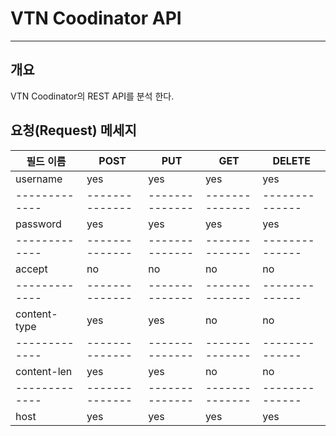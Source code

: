 VTN Coodinator API
===================
___
개요
----
VTN Coodinator의 REST API를 분석 한다.

요청(Request) 메세지
--------------------

| 필드 이름   |    POST      |    PUT       |    GET       |    DELETE    |
|-------------|--------------|--------------|--------------|--------------|
| username    |     yes      |    yes       |     yes      |    yes       |
|-------------|--------------|--------------|--------------|--------------| 
| password    |     yes      |    yes       |     yes      |    yes       |
|-------------|--------------|--------------|--------------|--------------|
| accept      |     no       |    no        |     no       |    no        |
|-------------|--------------|--------------|--------------|--------------|
| content-type|     yes      |    yes       |     no       |    no        |
|-------------|--------------|--------------|--------------|--------------|
| content-len |     yes      |    yes       |     no       |    no        |
|-------------|--------------|--------------|--------------|--------------|
| host        |     yes      |    yes       |     yes      |    yes       |


